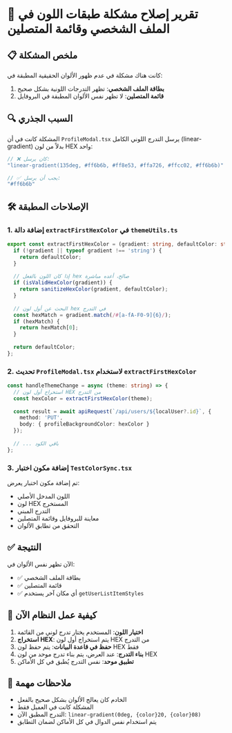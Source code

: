 # 🎨 تقرير إصلاح مشكلة طبقات اللون في الملف الشخصي وقائمة المتصلين

## 📋 ملخص المشكلة
كانت هناك مشكلة في عدم ظهور الألوان الحقيقية المطبقة في:
1. **بطاقة الملف الشخصي**: تظهر التدرجات اللونية بشكل صحيح
2. **قائمة المتصلين**: لا تظهر نفس الألوان المطبقة في البروفايل

## 🔍 السبب الجذري
المشكلة كانت في أن `ProfileModal.tsx` يرسل التدرج اللوني الكامل (linear-gradient) بدلاً من لون HEX واحد:

```typescript
// ❌ كان يرسل:
"linear-gradient(135deg, #ff6b6b, #ff8e53, #ffa726, #ffcc02, #ff6b6b)"

// ✅ يجب أن يرسل:
"#ff6b6b"
```

## 🛠️ الإصلاحات المطبقة

### 1. إضافة دالة `extractFirstHexColor` في `themeUtils.ts`
```typescript
export const extractFirstHexColor = (gradient: string, defaultColor: string = '#3c0d0d'): string => {
  if (!gradient || typeof gradient !== 'string') {
    return defaultColor;
  }
  
  // إذا كان اللون بالفعل hex صالح، أعده مباشرة
  if (isValidHexColor(gradient)) {
    return sanitizeHexColor(gradient, defaultColor);
  }
  
  // البحث عن أول لون hex في التدرج
  const hexMatch = gradient.match(/#[a-fA-F0-9]{6}/);
  if (hexMatch) {
    return hexMatch[0];
  }
  
  return defaultColor;
};
```

### 2. تحديث `ProfileModal.tsx` لاستخدام `extractFirstHexColor`
```typescript
const handleThemeChange = async (theme: string) => {
  // استخراج أول لون HEX من التدرج
  const hexColor = extractFirstHexColor(theme);
  
  const result = await apiRequest(`/api/users/${localUser?.id}`, {
    method: 'PUT',
    body: { profileBackgroundColor: hexColor }
  });
  
  // ... باقي الكود
};
```

### 3. إضافة مكون اختبار `TestColorSync.tsx`
تم إضافة مكون اختبار يعرض:
- اللون المدخل الأصلي
- لون HEX المستخرج
- التدرج المبني
- معاينة للبروفايل وقائمة المتصلين
- التحقق من تطابق الألوان

## ✅ النتيجة
الآن تظهر نفس الألوان في:
- ✅ بطاقة الملف الشخصي
- ✅ قائمة المتصلين
- ✅ أي مكان آخر يستخدم `getUserListItemStyles`

## 🔄 كيفية عمل النظام الآن

1. **اختيار اللون**: المستخدم يختار تدرج لوني من القائمة
2. **استخراج HEX**: يتم استخراج أول لون HEX من التدرج
3. **حفظ في قاعدة البيانات**: يتم حفظ لون HEX فقط
4. **بناء التدرج**: عند العرض، يتم بناء تدرج موحد من لون HEX
5. **تطبيق موحد**: نفس التدرج يُطبق في كل الأماكن

## 📝 ملاحظات مهمة

- الخادم كان يعالج الألوان بشكل صحيح بالفعل
- المشكلة كانت في العميل فقط
- التدرج المطبق الآن: `linear-gradient(0deg, {color}20, {color}08)`
- يتم استخدام نفس الدوال في كل الأماكن لضمان التطابق